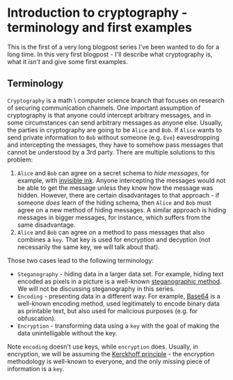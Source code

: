 # Introduction to cryptography - terminology and first examples
This is the first of a very long blogpost series I've been wanted to do for a long time.
In this very first blogpost - I'll describe what cryptography is, what it *isn't* and give some first examples.

## Terminology
`Cryptography` is a math \ computer science branch that focuses on research of securing communication channels.
One important assumption of cryptography is that anyone could intercept arbitrary messages, and in some circumstances can send arbitrary messages as anyone else.
Usually, the parties in cryptography are going to be `Alice` and `Bob`. If `Alice` wants to send private information to `Bob` without someone (e.g. `Eve`) eavesdropping and intercepting the messages, they have to somehow pass messages that cannot be understood by a 3rd party.
There are multiple solutions to this problem:
1. `Alice` and `Bob` can agree on a secret schema to *hide messages*, for example, with [invisible ink](https://en.wikipedia.org/wiki/Invisible_ink). Anyone intercepting the messages would not be able to get the message unless they know how the message was hidden. However, there are certain disadvantages to that approach - if someone *does* learn of the hiding schema, then `Alice` and `Bob` must agree on a new method of hiding messages. A similar approach is hiding messages in bigger messages, for instance, which suffers from the same disadvantage.
2. `Alice` and `Bob` can agree on a method to pass messages that also combines a `key`. That key is used for encryption and decyption (not necessarily the same key, we will talk about that).

Those two cases lead to the following terminology:
- `Steganography` - hiding data in a larger data set. For example, hiding text encoded as pixels in a picture is a well-known [steganographic method](https://en.wikipedia.org/wiki/Steganography). We will not be discussing steganography in this series.
- `Encoding` - presenting data in a different way. For example, [Base64](https://en.wikipedia.org/wiki/Base64) is a well-known encoding method, used legitimately to encode binary data as printable text, but also used for malicious purposes (e.g. for obfuscation).
- `Encryption` - transforming data using a `key` with the goal of making the data unintelligable without the key.

Note `encoding` doesn't use keys, while `encryption` does. Usually, in encryption, we will be assuming the [Kerckhoff principle](https://en.wikipedia.org/wiki/Kerckhoffs%27s_principle) - the encryption methodology is well-known to everyone, and the only missing piece of information is a `key`.
